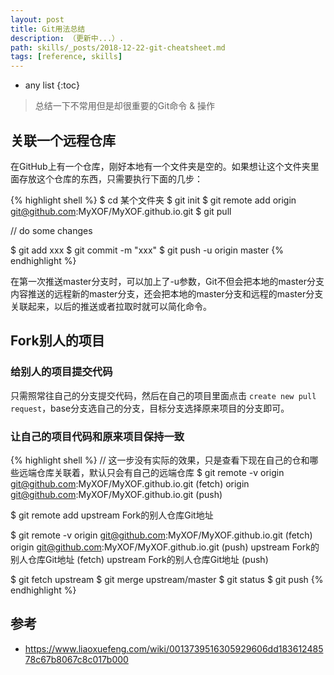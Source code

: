 ```yaml
---
layout: post
title: Git用法总结
description: （更新中...）.
path: skills/_posts/2018-12-22-git-cheatsheet.md
tags: [reference, skills]
---
```


* any list
{:toc}

> 总结一下不常用但是却很重要的Git命令 & 操作

## 关联一个远程仓库

在GitHub上有一个仓库，刚好本地有一个文件夹是空的。如果想让这个文件夹里面存放这个仓库的东西，只需要执行下面的几步：

{% highlight shell %}
$ cd 某个文件夹
$ git init
$ git remote add origin git@github.com:MyXOF/MyXOF.github.io.git
$ git pull

// do some changes

$ git add xxx
$ git commit -m "xxx"
$ git push -u origin master
{% endhighlight %}

在第一次推送master分支时，可以加上了-u参数，Git不但会把本地的master分支内容推送的远程新的master分支，还会把本地的master分支和远程的master分支关联起来，以后的推送或者拉取时就可以简化命令。


## Fork别人的项目

### 给别人的项目提交代码

只需照常往自己的分支提交代码，然后在自己的项目里面点击 `create new pull request`，base分支选自己的分支，目标分支选择原来项目的分支即可。

### 让自己的项目代码和原来项目保持一致

{% highlight shell %}
// 这一步没有实际的效果，只是查看下现在自己的仓和哪些远端仓库关联着，默认只会有自己的远端仓库
$ git remote -v
origin  git@github.com:MyXOF/MyXOF.github.io.git (fetch)
origin  git@github.com:MyXOF/MyXOF.github.io.git (push)

$ git remote add upstream Fork的别人仓库Git地址

$ git remote -v
origin  git@github.com:MyXOF/MyXOF.github.io.git (fetch)
origin  git@github.com:MyXOF/MyXOF.github.io.git (push)
upstream  Fork的别人仓库Git地址 (fetch)
upstream  Fork的别人仓库Git地址 (push)

$ git fetch upstream
$ git merge upstream/master
$ git status
$ git push
{% endhighlight %}

## 参考

* https://www.liaoxuefeng.com/wiki/0013739516305929606dd18361248578c67b8067c8c017b000
